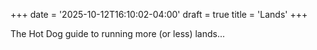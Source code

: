 +++
date = '2025-10-12T16:10:02-04:00'
draft = true
title = 'Lands'
+++

The Hot Dog guide to running more (or less) lands...